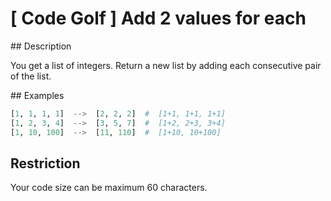 # [ Code Golf ] Add 2 values for each

## Description

You get a list of integers. Return a new list by adding each consecutive pair of the list.

## Examples

```python
[1, 1, 1, 1]  -->  [2, 2, 2]  #  [1+1, 1+1, 1+1]
[1, 2, 3, 4]  -->  [3, 5, 7]  #  [1+2, 2+3, 3+4]
[1, 10, 100]  -->  [11, 110]  #  [1+10, 10+100]
```

## Restriction

Your code size can be maximum 60 characters.
